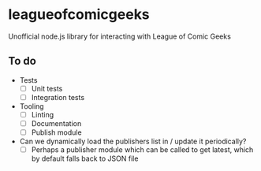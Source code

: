 # leagueofcomicgeeks
Unofficial node.js library for interacting with League of Comic Geeks

## To do

 - Tests
   - [ ] Unit tests
   - [ ] Integration tests
 - Tooling
   - [ ] Linting
   - [ ] Documentation
   - [ ] Publish module

 - Can we dynamically load the publishers list in / update it periodically?
   - [ ] Perhaps a publisher module which can be called to get latest, which by default falls back to JSON file
